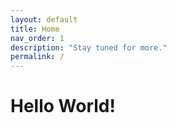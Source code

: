 ```yaml
---
layout: default
title: Home
nav_order: 1
description: "Stay tuned for more."
permalink: /
---
```


# Hello World!